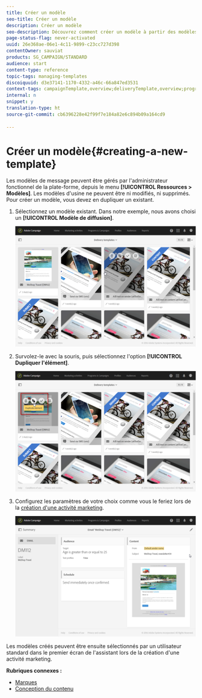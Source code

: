 ```yaml
---
title: Créer un modèle
seo-title: Créer un modèle
description: Créer un modèle
seo-description: Découvrez comment créer un modèle à partir des modèles d'activité d'usine pour les diffusions email, SMS, par notification push, etc.
page-status-flag: never-activated
uuid: 26e368ae-06e1-4c11-9899-c23cc727d398
contentOwner: sauviat
products: SG_CAMPAIGN/STANDARD
audience: start
content-type: reference
topic-tags: managing-templates
discoiquuid: d3e37141-1170-4332-a46c-66a847ed3531
context-tags: campaignTemplate,overview;deliveryTemplate,overview;programTemplate,overview;workflowTemplate,overview;importTemplate,overview;
internal: n
snippet: y
translation-type: ht
source-git-commit: cb6396228e42f99f7e184a82e6c894b09a164cd9

---
```



# Créer un modèle{#creating-a-new-template}

Les modèles de message peuvent être gérés par l'administrateur fonctionnel de la plate-forme, depuis le menu **[!UICONTROL Ressources &gt; Modèles]**. Les modèles d'usine ne peuvent être ni modifiés, ni supprimés. Pour créer un modèle, vous devez en dupliquer un existant.

1. Sélectionnez un modèle existant. Dans notre exemple, nous avons choisi un **[!UICONTROL Modèle de diffusion]**.

   ![](assets/template_2.png)

1. Survolez-le avec la souris, puis sélectionnez l'option **[!UICONTROL Dupliquer l'élément]**.

   ![](assets/template_3.png)

1. Configurez les paramètres de votre choix comme vous le feriez lors de la [création d'une activité marketing](../../start/using/marketing-activities.md#creating-a-marketing-activity).

   ![](assets/template_4.png)

Les modèles créés peuvent être ensuite sélectionnés par un utilisateur standard dans le premier écran de l'assistant lors de la création d'une activité marketing.

**Rubriques connexes :**

* [Marques](../../administration/using/branding.md)
* [Conception du contenu](../../designing/using/about-email-content-design.md)

